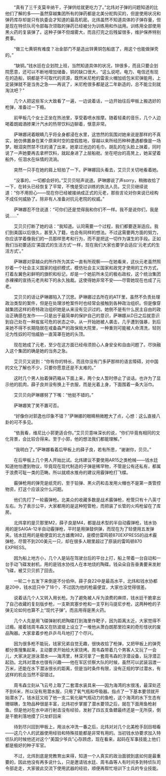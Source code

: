 　　“真有了三千支莫辛纳干，子弹供给就更吃力了。”北炜对子弹的问题知道的比他们了解的多——虽然穿越集团所有的弹药都是北美分舵购买的，但是使用状况和弹药库存却是只有执委会才知道的最高机密。北炜虽然不知道具体的子弹存量，但是现在特侦队司令部每次领取的弹药已经被分为训练用和作战用。训练用全部使用黑火药的复装弹了。这种子弹不但烟雾大，而且打完之后残留很多，维护保养特别费事。

　　“做三七黄铜有难度？冶金部门不是造出锌黄铜包船底了，用这个也能做弹壳的。”

　　“缺铜。”钱水廷在企划院上班，当然知道具体的状况，锌很多，而且只要企划院愿意，还可以不断地增加储备，铜的缺口很大，“这么说吧，电力、电信还有现在的造船，铜都是不可取代的资源，既然米尼枪的雷汞火帽加纸包米尼弹能用，上定装弹就不是当务之急——再说了，米尼枪很多都是这二年新造的，总不能立刻就淘汰吧？”

　　几个人把这些军火大致看了一遍，一边说着话，一边开始往后甲板上搬选好的枪弹，准备过一下瘾。

　　前甲板几个女士正坐在热池里，享受着喷水按摩。随着轻柔的音乐，几个人边喝着朗姆酒掺果汁汽水的热带饮料边聊着，惬意非常。

　　萨琳娜闭着眼睛几乎将全身都浸在水里，这悠然的氛围对她来说是那样的不真实，她仿佛置身在某个原来时空的度假胜地，穿越以来所经历种种遭遇都像是一场梦。眼泪突然禁不住的涌了出来，她拿过池边的毛巾，胡乱的在头脸上抹着，同时说了一声她要再去拿杯饮料，就起身进了上层船舱。坐在吧台的高凳上，她呆望着船外，任泪水在纵情的流淌。

　　突然一只手在她的肩上轻拍了一下。萨琳娜回头看去，艾贝贝关切地看着她。

　　“没事的，一切都会好的。”艾贝贝轻声说道。萨琳娜说了声sorry，稍微收拾了一下，在转头已经恢复了平常，不愧是受过训练的执法人员。艾贝贝继续说道：“你不用担心——现在你已经被接纳成正式的元老，那些言论对你来说已经构不成任何威胁了。除非有人准备对抗元老院的权威。”

　　萨琳娜忍不住说道：“可你们还是觉得我和你们不一样。我不是说你们，我是说……”

　　艾贝贝打断了她的话：“我知道。认同需要一个过程，我们都要逐渐适应。我们到美国以后很久，甚至入了籍，也会有同样的想法。不过这需要两方面的努力，你应该学着像我们的一员那样思考和行为，而不是把这一切作为谋生的手段。正如我们当初要适应‘美国式的生活方式’一样，现在我们大家也要学会适应‘元老式的生活方式’。”

　　萨琳娜对穿越众的所作所为其实一直有所观察——在她看来，这伙元老虽然照抄着一个社会主义国家的组织模式，模仿社会主义国家和政党才使用的工作方式，打着左翼色彩鲜明的旗帜和标记，却是一个她前所未见的极右政权，这个统治集团赤裸裸的宣扬元老共和下的永久独裁。这使得她非常不安——尽管她现在也成了元老。

　　艾贝贝的话让萨琳娜陷入了沉思。萨琳娜过去所在的ATF里，虽然不负责处理政治类型的案件，但是在处理涉枪案件时也经常会接触到各种政治组织。但是像穿越集团这样的奇特政治组织她是从来没有见识过的。她倒不是有什么民主自由的政治正确感在发作——只是出于最简单的保护自己的意识，萨琳娜从D日之后就意识到自己处在一种岌岌可危的状态之中。从一开始她被人袭击，几乎遭到强暴，到后来她不得不长期隐居在戒备森严的政保局大院里，一种重则可能被人命清洗，轻则沦为性奴的可怕威胁一直笼罩在她的头顶。

　　现在她成了元老，至少在这方面已经毋须担心人身安全和自由问题了。尽快融入这个集团的确是她的当务之急。

　　艾贝贝又说到：“你有你的特长，而且你没有门多萨那样的语言障碍，对中国的文化了解也不少，只要你愿意还是不太难的。”

　　这时几个男人抬着弹药箱从下面上来，两个女人暂时停止了谈话。也许为了显示他的肌肉，薛子良并没有换上干衣服，而是光着上身，下面围着一条大浴巾。

　　艾贝贝向萨琳娜努了下嘴：“他挺不错的。”

　　萨琳娜笑了笑不置可否。

　　“好像你对郭逸也印象不错？”萨琳娜的眼睛稍微瞪大了点，心想：这么直接八卦的可不多见。

　　“依我看，维尼比小郭更适合你。”艾贝贝意味深长的说，“你们毕竟有相同的文化背景，会比较合得来。至于小郭，他的想法我们都能理解。”

　　“我明白了。”萨琳娜看着后甲板上的薛子良，若有所思，“谢谢你，贝贝。”

　　在后甲板上几个男人开始比试。北炜建议不要使用AR15之类枪械——钱水廷知道他怕遭到物议，毕竟现在现代制造的子弹是稀罕物，不管是公有还私有，都属于浪费可耻一类的范畴。所以就顺水推舟的建议用霰弹枪打飞蝶。

　　霰弹枪用的弹壳是纸壳的，至于铅弹、黑火药和击发用火帽也不是第一类管控物资，打这个应该没什么问题。

　　他们先打了一轮霰弹枪。北美众的收藏多数是战术霰弹枪，枪管只有十八英寸左右。为了表示公平，大家都用的是这种短管枪，而把装了长管的火鸡枪留在了库房。

　　北炜拿的是贝那里M2，薛子良是M4，都是战术型的半自动霰弹枪，钱水协用的是SAIGA-12半自动霰弹枪，平时是用弹鼓供弹，而现在为了轻便用五发弹夹。钱水廷用的是极便宜的北方雄鹰982，是模仿雷鸣顿870EXPRESS的战术霰弹枪，尽管不到200美元一只，却在很多人眼里超过了原装的雷鸣顿870 EXPRESS。

　　因为船上地方小，几个人是站在驾驶台后的平台上打，船上带着一台自动和一台手动飞碟发射机，用的是钱水协找人在本地烧的陶碟。钱朵朵自告奋勇要来发射飞碟，被艾贝贝抓了回去。

　　一轮二十五发下来倒是不分伯仲。薛子良22中是最高水平，北炜和钱水协都是20中，钱水廷只中了18个，不过因为他的枪最便宜，大家也没觉得很差。

　　说着话几个人又转入用长枪。为了避免被人斥为浪费的麻烦，钱水廷干脆拿出了自己收藏的复刻版步枪，一支斯宾塞步枪和一支亨利马提尼步枪，这两种枪的子弹无论如何也算不上“现代子弹”。而且用得是黑火药。

　　几个人先是用飞碟弹射机把陶碟打到海里作靶子，因为距离太近，大家觉得不过瘾。接着钱周韦森又在防波堤上设立了一堆他从萧白朗那里捡来的奇形怪状的废品陶器。大家拿着步枪乒乒乓乓地打了个尽兴。

　　因为很多枪不能玩，钱家兄弟自觉无趣，很快收拾了枪弹，又把甲板上的弹壳都分类搜集起来，主动要求开始给大家烧烤。周韦森带着几个男客人又玩了一会儿，大家决定游泳潜水——海湾里，林深河拿了一套周韦森的浮潜设备，玩浮潜正起劲。北炜对潜水也很有兴趣——他在军区侦察大队的时候，虽然可以武装泅渡一万米，还能在水下潜泳很长的距离，但是当时条件有限，没有正规的学过潜水，有这样的机会当然不容错过。

　　周韦森立刻从飞云号上取了二套潜水装具来——因为海湾的水很浅，最深处还不到6米，所以没有用潜水服，只用了氧气瓶和呼吸器。指点了一下基本要领就开始潜水了。钱水廷又给了他一支二氧化碳气瓶动力的鱼枪，这个海湾的水下生态有珊瑚礁，生物品种很是丰富，北炜初步掌握了潜水要领之后，就在下面用鱼枪射鱼。但是他对在水中进行射击没有经验，发射了四五支鱼鳔最终还是一无所获，倒是干脆利落地摸了只龙虾回来

　　待到尽兴回到甲板上，用淡水冲洗一番之后，北炜对对几个北美枪手刮目相看——这几个人的武器使用经验和特殊技能都是非常有用的。当初钱水协要求加入特侦队的时候他还对这个“美国少爷兵”心存顾虑，现在看来，起码在军事技能上他们都是极好的种子军官。

　　不过，北炜到底是党教育出来得，知道一个人真实的政治面貌到底如何是最重要的，因此他没有再多说什么，只是邀请钱水廷、周韦森等人有时间多到特侦队司令部走走，大家彼此交流下使用武器的经验，顺便再帮忙培训下士兵的专业技能。
